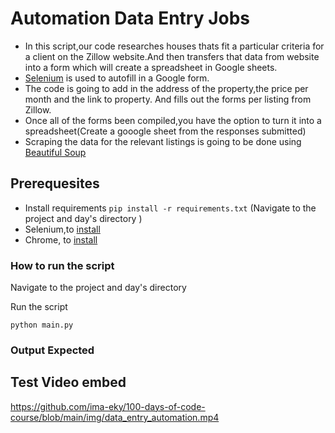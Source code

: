 # Automation Data Entry Jobs 
- In this script,our code researches houses thats fit a particular criteria for a client on the Zillow website.And then transfers that data from website into a form which will create a spreadsheet in Google sheets.
- [Selenium](https://selenium-python.readthedocs.io/) is used  to autofill in a Google form.
- The code is going to add in the address of the property,the price per month and the link to property. And fills out the forms per listing from Zillow.
- Once all of the forms been compiled,you  have the option to turn it into a spreadsheet(Create a gooogle sheet from the responses submitted)
- Scraping the data for the relevant listings is going to be done using [Beautiful Soup](https://www.crummy.com/software/BeautifulSoup/bs4/doc/)

## Prerequesites
- Install requirements `pip install -r requirements.txt` (Navigate to the project and day's directory )
- Selenium,to [install](https://chromedriver.chromium.org/downloads)
- Chrome, to [install](https://www.google.com/intl/en_uk/chrome/)

### How to run the script
Navigate to the project and day's directory

Run the script

`python main.py`

### Output Expected 



## Test Video embed


https://github.com/ima-eky/100-days-of-code-course/blob/main/img/data_entry_automation.mp4
